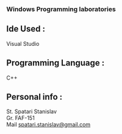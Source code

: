 ### Windows Programming laboratories 

## Ide Used :  
Visual Studio  
  
## Programming Language :  
C++   
  
## Personal info :  
St. Spatari Stanislav  
Gr. FAF-151  
Mail spatari.stanislav@gmail.com
